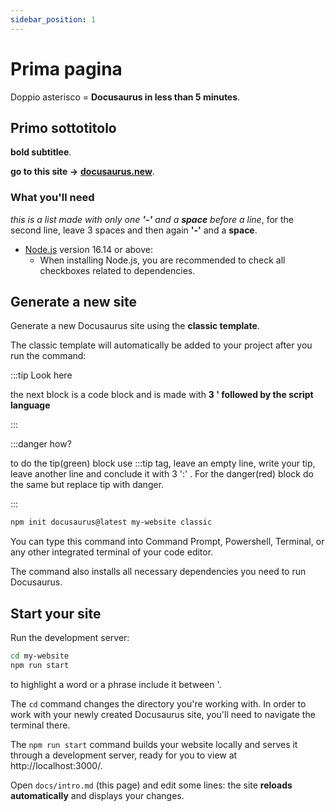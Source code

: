 ```yaml
---
sidebar_position: 1
---
```


# Prima pagina 

Doppio asterisco = **Docusaurus in less than 5 minutes**.

## Primo sottotitolo

 **bold subtitlee**.

 **go to this site ->**  **[docusaurus.new](https://docusaurus.new)**.

### What you'll need

*this is a list made with only one **'-'** and a **space** before a line*, for the second line, leave 3 spaces and then again **'-'** and a **space**.
- [Node.js](https://nodejs.org/en/download/) version 16.14 or above:
  - When installing Node.js, you are recommended to check all checkboxes related to dependencies.

## Generate a new site

Generate a new Docusaurus site using the **classic template**.

The classic template will automatically be added to your project after you run the command:

:::tip Look here

the next block is a code block and is made with **3 ' followed by the script language**

:::

:::danger how?

to do the tip(green) block use :::tip tag, leave an empty line, write your tip, leave another line and conclude it with 3 ':' .
For the danger(red) block do the same but replace tip with danger. 

:::


```bash
npm init docusaurus@latest my-website classic
```

You can type this command into Command Prompt, Powershell, Terminal, or any other integrated terminal of your code editor.

The command also installs all necessary dependencies you need to run Docusaurus.

## Start your site

Run the development server:

```bash
cd my-website
npm run start
```
to highlight a word or a phrase include it between '.

The `cd` command changes the directory you're working with. In order to work with your newly created Docusaurus site, you'll need to navigate the terminal there.

The `npm run start` command builds your website locally and serves it through a development server, ready for you to view at http://localhost:3000/.

Open `docs/intro.md` (this page) and edit some lines: the site **reloads automatically** and displays your changes.


